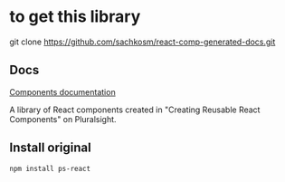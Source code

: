 # to get this library 
git clone https://github.com/sachkosm/react-comp-generated-docs.git


## Docs
[Components documentation](http://sachkosm.github.io/react-comp-generated-docs/)

A library of React components created in "Creating Reusable React Components" on Pluralsight.

## Install original
```
npm install ps-react
```


